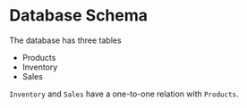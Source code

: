 # Database Schema

The database has three tables

- Products
- Inventory
- Sales

`Inventory` and `Sales` have a one-to-one relation with `Products`.
